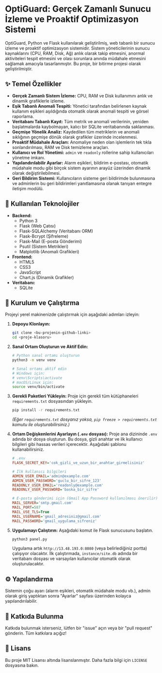 # OptiGuard: Gerçek Zamanlı Sunucu İzleme ve Proaktif Optimizasyon Sistemi


OptiGuard, Python ve Flask kullanılarak geliştirilmiş, web tabanlı bir sunucu izleme ve proaktif optimizasyon sistemidir. Sistem yöneticilerinin sunucu kaynaklarını (CPU, RAM, Disk, Ağ) anlık olarak takip etmesini, anormal aktiviteleri tespit etmesini ve olası sorunlara anında müdahale etmesini sağlamak amacıyla tasarlanmıştır. Bu proje, bir bitirme projesi olarak geliştirilmiştir.

## ✨ Temel Özellikler

- **Gerçek Zamanlı Sistem İzleme:** CPU, RAM ve Disk kullanımını anlık ve dinamik grafiklerle izleme.
- **Eşik Tabanlı Anomali Tespiti:** Yönetici tarafından belirlenen kaynak kullanım eşikleri aşıldığında otomatik olarak anomali tespiti ve görsel raporlama.
- **Veritabanı Tabanlı Kayıt:** Tüm metrik ve anomali verilerinin, yeniden başlatmalarda kaybolmayan, kalıcı bir SQLite veritabanında saklanması.
- **Geçmişe Yönelik Analiz:** Kaydedilen tüm metriklerin ve anomali sıklığının geçmişe dönük olarak grafikler üzerinde incelenmesi.
- **Proaktif Müdahale Araçları:** Anomaliye neden olan işlemlerin tek tıkla sonlandırılması, RAM ve Disk temizleme araçları.
- **Kullanıcı ve Rol Yönetimi:** `admin` ve `readonly` rollerine sahip kullanıcıları yönetme imkanı.
- **Yapılandırılabilir Ayarlar:** Alarm eşikleri, bildirim e-postası, otomatik müdahale modu gibi birçok sistem ayarının arayüz üzerinden dinamik olarak değiştirilebilmesi.
- **Geri Bildirim Sistemi:** Kullanıcıların sisteme geri bildirimde bulunmasına ve adminlerin bu geri bildirimleri yanıtlamasına olanak tanıyan entegre iletişim modülü.

## 🚀 Kullanılan Teknolojiler

- **Backend:**
  - Python 3
  - Flask (Web Çatısı)
  - Flask-SQLAlchemy (Veritabanı ORM)
  - Flask-Bcrypt (Şifreleme)
  - Flask-Mail (E-posta Gönderimi)
  - Psutil (Sistem Metrikleri)
  - Matplotlib (Anomali Grafikleri)
- **Frontend:**
  - HTML5
  - CSS3
  - JavaScript
  - Chart.js (Dinamik Grafikler)
- **Veritabanı:**
  - SQLite

## 🔧 Kurulum ve Çalıştırma

Projeyi yerel makinenizde çalıştırmak için aşağıdaki adımları izleyin:

1.  **Depoyu Klonlayın:**
    ```bash
    git clone <bu-projenin-github-linki>
    cd <proje-klasoru>
    ```

2.  **Sanal Ortam Oluşturun ve Aktif Edin:**
    ```bash
    # Python sanal ortamı oluşturun
    python3 -m venv venv

    # Sanal ortamı aktif edin
    # Windows için:
    # venv\Scripts\activate
    # macOS/Linux için:
    source venv/bin/activate
    ```

3.  **Gerekli Paketleri Yükleyin:**
    Proje için gerekli tüm kütüphaneleri `requirements.txt` dosyasından yükleyin.
    ```bash
    pip install -r requirements.txt
    ```
    *(Eğer `requirements.txt` dosyanız yoksa, `pip freeze > requirements.txt` komutu ile oluşturabilirsiniz.)*

4.  **Ortam Değişkenlerini Ayarlayın (`.env` dosyası):**
    Proje ana dizininde `.env` adında bir dosya oluşturun. Bu dosya, gizli anahtar ve ilk kullanıcı bilgileri gibi hassas verileri içerecektir. Aşağıdaki şablonu kullanabilirsiniz.
    ```ini
    # .env
    FLASK_SECRET_KEY='cok_gizli_ve_uzun_bir_anahtar_girmelisiniz'

    # İlk kullanıcı bilgileri
    ADMIN_USER_EMAIL='admin@example.com'
    ADMIN_USER_PASSWORD='guclu_bir_sifre_123'
    READONLY_USER_EMAIL='readonly@example.com'
    READONLY_USER_PASSWORD='baska_bir_sifre'

    # E-posta gönderimi için (Gmail App Password kullanılması önerilir)
    MAIL_SERVER='smtp.gmail.com'
    MAIL_PORT=587
    MAIL_USE_TLS=True
    MAIL_USERNAME='gmail_adresiniz@gmail.com'
    MAIL_PASSWORD='gmail_uygulama_sifreniz'
    ```

5.  **Uygulamayı Çalıştırın:**
    Aşağıdaki komut ile Flask sunucusunu başlatın.
    ```bash
    python3 panel.py
    ```
    Uygulama artık `http://13.48.193.0:8080` (veya belirlediğiniz portta) çalışıyor olacaktır. İlk çalıştırmada, `instance/site.db` adında bir veritabanı dosyası ve varsayılan kullanıcılar otomatik olarak oluşturulacaktır.

## ⚙️ Yapılandırma

Sistemin çoğu ayarı (alarm eşikleri, otomatik müdahale modu vb.), admin olarak giriş yaptıktan sonra "Ayarlar" sayfası üzerinden kolayca yapılandırılabilir.

## 🤝 Katkıda Bulunma

Katkıda bulunmak isterseniz, lütfen bir "issue" açın veya bir "pull request" gönderin. Tüm katkılara açığız!

## 📄 Lisans

Bu proje MIT Lisansı altında lisanslanmıştır. Daha fazla bilgi için `LICENSE` dosyasına bakın.